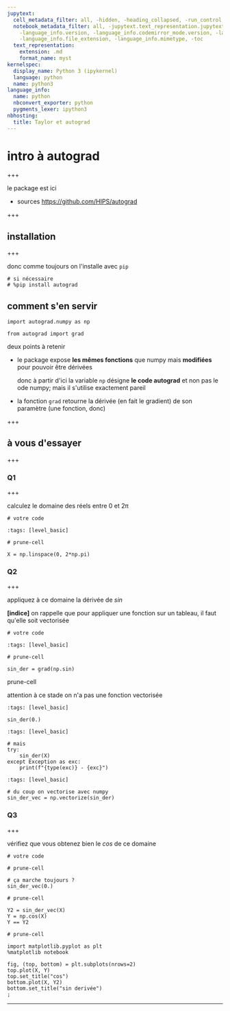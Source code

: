 ```yaml
---
jupytext:
  cell_metadata_filter: all, -hidden, -heading_collapsed, -run_control, -trusted
  notebook_metadata_filter: all, -jupytext.text_representation.jupytext_version, -jupytext.text_representation.format_version,
    -language_info.version, -language_info.codemirror_mode.version, -language_info.codemirror_mode,
    -language_info.file_extension, -language_info.mimetype, -toc
  text_representation:
    extension: .md
    format_name: myst
kernelspec:
  display_name: Python 3 (ipykernel)
  language: python
  name: python3
language_info:
  name: python
  nbconvert_exporter: python
  pygments_lexer: ipython3
nbhosting:
  title: Taylor et autograd
---
```


# intro à autograd

+++

le package est ici

* sources https://github.com/HIPS/autograd

+++

## installation

+++

donc comme toujours on l'installe avec `pip`

```{code-cell} ipython3
# si nécessaire
# %pip install autograd
```

## comment s'en servir

```{code-cell} ipython3
import autograd.numpy as np

from autograd import grad
```

deux points à retenir

* le package expose **les mêmes fonctions** que numpy mais **modifiées** pour pouvoir être dérivées

  donc à partir d'ici la variable `np` désigne **le code autograd** et non pas le ode numpy; mais il s'utilise exactement pareil
  
* la fonction `grad` retourne la dérivée (en fait le gradient) de son paramètre (une fonction, donc)

+++

## à vous d'essayer

+++

### Q1

+++

calculez le domaine des réels entre 0 et 2π

```{code-cell} ipython3
# votre code
```

```{code-cell} ipython3
:tags: [level_basic]

# prune-cell

X = np.linspace(0, 2*np.pi)
```

### Q2

+++

appliquez à ce domaine la dérivée de *sin*

**[indice]** on rappelle que pour appliquer une fonction sur un tableau, il faut qu'elle soit vectorisée

```{code-cell} ipython3
# votre code
```

```{code-cell} ipython3
:tags: [level_basic]

# prune-cell

sin_der = grad(np.sin)
```

prune-cell

attention à ce stade on n'a pas une fonction vectorisée

```{code-cell} ipython3
:tags: [level_basic]

sin_der(0.)
```

```{code-cell} ipython3
:tags: [level_basic]

# mais
try:
    sin_der(X)
except Exception as exc:
    print(f"{type(exc)} - {exc}")
```

```{code-cell} ipython3
:tags: [level_basic]

# du coup on vectorise avec numpy
sin_der_vec = np.vectorize(sin_der)
```

### Q3

+++

vérifiez que vous obtenez bien le *cos* de ce domaine

```{code-cell} ipython3
# votre code
```

```{code-cell} ipython3
# prune-cell

# ça marche toujours ?
sin_der_vec(0.)
```

```{code-cell} ipython3
# prune-cell

Y2 = sin_der_vec(X)
Y = np.cos(X)
Y == Y2
```

```{code-cell} ipython3
# prune-cell

import matplotlib.pyplot as plt
%matplotlib notebook

fig, (top, bottom) = plt.subplots(nrows=2)
top.plot(X, Y)
top.set_title("cos")
bottom.plot(X, Y2)
bottom.set_title("sin derivée")
;
```

***

